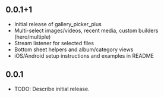 ## 0.0.1+1

- Initial release of gallery_picker_plus
- Multi-select images/videos, recent media, custom builders (hero/multiple)
- Stream listener for selected files
- Bottom sheet helpers and album/category views
- iOS/Android setup instructions and examples in README

## 0.0.1

* TODO: Describe initial release.
